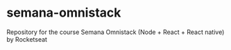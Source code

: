 # semana-omnistack
Repository for the course Semana Omnistack (Node + React + React native) by Rocketseat
